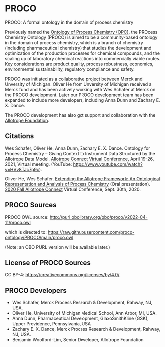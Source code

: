 # PROCO
PROCO: A formal ontology in the domain of process chemistry

Previously named the [Ontology of Process Chemistry (OPC)](https://github.com/OPC-ontology/OPC), the PROcess Chemistry Ontology (PROCO) is aimed to be a community-based ontology in the domain of process chemistry, which is a branch of chemistry (including pharmaceutical chemistry) that studies the development and optimization of the production processes for chemical compounds, and the scaling up of laboratory chemical reactions into commercially viable routes. Key considerations are product quality, process robustness, economics, environmental sustainability, regulatory compliance and safety.   

PROCO was initiated as a collaborative project between Merck and Unversity of Michigan. Oliver He from Unversity of Michigan received a Merck fund and has been actively working with Wes Schafer at Merck on the PROCO development. Later our PROCO development team has been expanded to include more developers, including Anna Dunn and Zachary E. X. Dance. 

The PROCO development has also got support and collaboration with the [Allotrope Foundation](https://www.allotrope.org/).  

## Citations

Wes Schafer, Oliver He, Anna Dunn, Zachary E. X. Dance. Ontology for Process Chemistry – Giving Context to Instrument Data Structured by the Allotrope Data Model. [Allotrope Connect Virtual Conference](https://www.allotrope.org/2021-spring-allotrope-connect), April 19-26, 2021, Virtual meeting. (YouTube: https://www.youtube.com/watch?v=HVv8TJc7p9c). 

Oliver He, Wes Schafer. [Extending the Allotrope Framework: An Ontological Representation and Analysis of Process Chemistry](https://a931b97a-f419-4166-9ec6-4bd98cdfcfa7.filesusr.com/ugd/b6aabf_e139357058f84b5b9b80dedf6111f50b.pdf) (Oral presentation). [2020 Fall Allotrope Connect](https://www.allotrope.org/2020-fall-allotrope-connect) Virtual Conference, Sept. 30th, 2020. 

## PROCO Sources

PROCO OWL source:
http://purl.obolibrary.org/obo/proco/v2022-04-11/proco.owl 

which is directed to: https://raw.githubusercontent.com/proco-ontology/PROCO/main/proco.owl

(Note: an OBO PURL version will be available later.)

## License of PROCO Sources
CC BY-4: https://creativecommons.org/licenses/by/4.0/ 

## PROCO Developers
- Wes Schafer, Merck Process Research & Development, Rahway, NJ, USA.  
- Oliver He, University of Michigan Medical School, Ann Arbor, MI, USA.
- Anna Dunn, Pharmaceutical Development, GlaxoSmithKline (GSK), Upper Providence, Pennsylvania, USA
- Zachary E. X. Dance, Merck Process Research & Development, Rahway, NJ, USA.  
- Benjamin Woolford-Lim, Senior Developer, Allotrope Foundation


